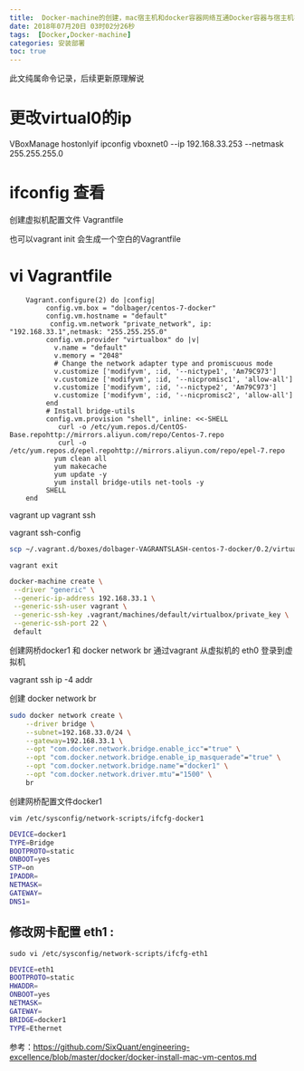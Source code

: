 ```yaml
---
title:  Docker-machine的创建，mac宿主机和docker容器网络互通Docker容器与宿主机在同一ip段下
date: 2018年07月20日 03时02分26秒
tags:  [Docker,Docker-machine]
categories: 安装部署
toc: true
---
```





此文纯属命令记录，后续更新原理解说

 # 更改virtual0的ip
 VBoxManage hostonlyif ipconfig vboxnet0 --ip 192.168.33.253 --netmask 255.255.255.0

<!-- more -->

# ifconfig 查看
创建虚拟机配置文件  Vagrantfile

也可以vagrant init  会生成一个空白的Vagrantfile
# vi Vagrantfile

```SHELL
	Vagrant.configure(2) do |config|
		 config.vm.box = "dolbager/centos-7-docker"
		 config.vm.hostname = "default"
		  config.vm.network "private_network", ip: "192.168.33.1",netmask: "255.255.255.0"
		 config.vm.provider "virtualbox" do |v|
		   v.name = "default"
		   v.memory = "2048"
		   # Change the network adapter type and promiscuous mode
		   v.customize ['modifyvm', :id, '--nictype1', 'Am79C973']
		   v.customize ['modifyvm', :id, '--nicpromisc1', 'allow-all']
		   v.customize ['modifyvm', :id, '--nictype2', 'Am79C973']
		   v.customize ['modifyvm', :id, '--nicpromisc2', 'allow-all']
		 end
		 # Install bridge-utils
		 config.vm.provision "shell", inline: <<-SHELL
		    curl -o /etc/yum.repos.d/CentOS-Base.repohttp://mirrors.aliyun.com/repo/Centos-7.repo
		    curl -o /etc/yum.repos.d/epel.repohttp://mirrors.aliyun.com/repo/epel-7.repo
		   yum clean all
		   yum makecache
		   yum update -y
		   yum install bridge-utils net-tools -y
		 SHELL
	end

```
vagrant up
vagrant ssh

vagrant ssh-config

```bash
scp ~/.vagrant.d/boxes/dolbager-VAGRANTSLASH-centos-7-docker/0.2/virtualbox/vagrant_private_key .vagrant/machines/default/virtualbox/private_key

```

`vagrant exit`






```bash
docker-machine create \
 --driver "generic" \
 --generic-ip-address 192.168.33.1 \
 --generic-ssh-user vagrant \
 --generic-ssh-key .vagrant/machines/default/virtualbox/private_key \
 --generic-ssh-port 22 \
 default
```

创建网桥docker1 和 docker network br
通过vagrant 从虚拟机的 eth0 登录到虚拟机

vagrant ssh
ip -4 addr

创建 docker network br


```bash
sudo docker network create \
    --driver bridge \
    --subnet=192.168.33.0/24 \
    --gateway=192.168.33.1 \
    --opt "com.docker.network.bridge.enable_icc"="true" \
    --opt "com.docker.network.bridge.enable_ip_masquerade"="true" \
    --opt "com.docker.network.bridge.name"="docker1" \
    --opt "com.docker.network.driver.mtu"="1500" \
    br

```


创建网桥配置文件docker1

`vim /etc/sysconfig/network-scripts/ifcfg-docker1`

```bash
DEVICE=docker1
TYPE=Bridge
BOOTPROTO=static
ONBOOT=yes
STP=on
IPADDR=
NETMASK=
GATEWAY=
DNS1=
```


## 修改网卡配置 eth1 :

`sudo vi /etc/sysconfig/network-scripts/ifcfg-eth1`

```bash
DEVICE=eth1
BOOTPROTO=static
HWADDR=
ONBOOT=yes
NETMASK=
GATEWAY=
BRIDGE=docker1
TYPE=Ethernet
```
参考：https://github.com/SixQuant/engineering-excellence/blob/master/docker/docker-install-mac-vm-centos.md
